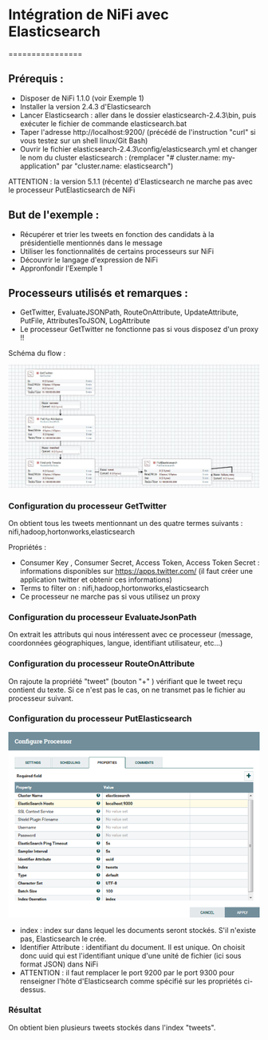 # Intégration de NiFi avec Elasticsearch
================

## Prérequis :
- Disposer de NiFi 1.1.0 (voir Exemple 1)
- Installer la version 2.4.3 d'Elasticsearch
- Lancer Elasticsearch : aller dans le dossier elasticsearch-2.4.3\bin, puis exécuter le fichier de commande elasticsearch.bat
- Taper l'adresse http://localhost:9200/ (précédé de l'instruction "curl" si vous testez sur un shell linux/Git Bash)
- Ouvrir le fichier elasticsearch-2.4.3\config/elasticsearch.yml et changer le nom du cluster elasticsearch : 
(remplacer "# cluster.name: my-application" par "cluster.name: elasticsearch")

ATTENTION : la version 5.1.1 (récente) d'Elasticsearch ne marche pas avec le processeur PutElasticsearch de NiFi

## But de l'exemple :
- Récupérer et trier les tweets en fonction des candidats à la présidentielle mentionnés dans le message
- Utiliser les fonctionnalités de certains processeurs sur NiFi
- Découvrir le langage d'expression de NiFi
- Appronfondir l'Exemple 1

## Processeurs utilisés et remarques :
- GetTwitter, EvaluateJSONPath, RouteOnAttribute, UpdateAttribute, PutFile, AttributesToJSON, LogAttribute
- Le processeur GetTwitter ne fonctionne pas si vous disposez d'un proxy !!

Schéma du flow :

![alt tag](https://github.com/DataWarehouse2017/Tests-NiFi/blob/master/Dataflow%20tweets%20elastic.JPG)

### Configuration du processeur GetTwitter

On obtient tous les tweets mentionnant un des quatre termes suivants : nifi,hadoop,hortonworks,elasticsearch

Propriétés :
- Consumer Key , Consumer Secret, Access Token, Access Token Secret : informations disponibles sur https://apps.twitter.com/ (il faut créer une application twitter et obtenir ces informations)
- Terms to filter on : nifi,hadoop,hortonworks,elasticsearch
- Ce processeur ne marche pas si vous utilisez un proxy

### Configuration du processeur EvaluateJsonPath

On extrait les attributs qui nous intéressent avec ce processeur (message, coordonnées géographiques, langue, identifiant utilisateur, etc...)

### Configuration du processeur RouteOnAttribute

On rajoute la propriété "tweet" (bouton "+" ) vérifiant que le tweet reçu contient du texte. Si ce n'est pas le cas, on ne transmet pas le fichier au processeur suivant. 

### Configuration du processeur PutElasticsearch

![alt tag](https://github.com/DataWarehouse2017/Tests-NiFi/blob/master/NiFi%20et%20Elasticsearch/screenshotsElasticsearch/ConfigurePutElasticSearch.PNG)

- index : index sur dans lequel les documents seront stockés. S'il n'existe pas, Elasticsearch le crée.
- Identifier Attribute : identifiant du document. Il est unique. On choisit donc uuid qui est l'identifiant unique d'une unité de fichier (ici sous format JSON) dans NiFi
- ATTENTION : il faut remplacer le port 9200 par le port 9300 pour renseigner l'hôte d'Elasticsearch comme spécifié sur les propriétés ci-dessus.

### Résultat

On obtient bien plusieurs tweets stockés dans l'index "tweets".



